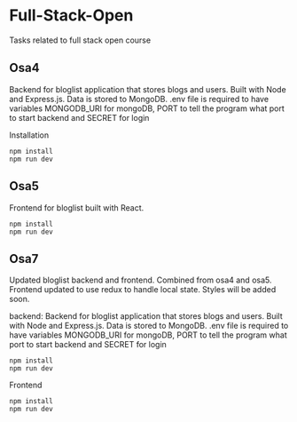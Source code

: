 # Full-Stack-Open

Tasks related to full stack open course

## Osa4

Backend for bloglist application that stores blogs and users. Built with Node and Express.js. Data is stored to MongoDB. .env file is required to have variables MONGODB_URI for mongoDB, PORT to tell the program what port to start backend and SECRET for login

Installation

```
npm install
npm run dev

```

## Osa5

Frontend for bloglist built with React.

```
npm install
npm run dev

```

## Osa7

Updated bloglist backend and frontend. Combined from osa4 and osa5. Frontend updated to use redux to handle local state. Styles will be added soon.

backend: Backend for bloglist application that stores blogs and users. Built with Node and Express.js. Data is stored to MongoDB. .env file is required to have variables MONGODB_URI for mongoDB, PORT to tell the program what port to start backend and SECRET for login

```
npm install
npm run dev
```

Frontend

```
npm install
npm run dev
```
